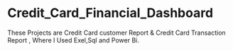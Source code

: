 # Credit_Card_Financial_Dashboard
 These Projects are Credit Card customer Report & Credit Card Transaction Report , Where I Used Exel,Sql and Power Bi.
